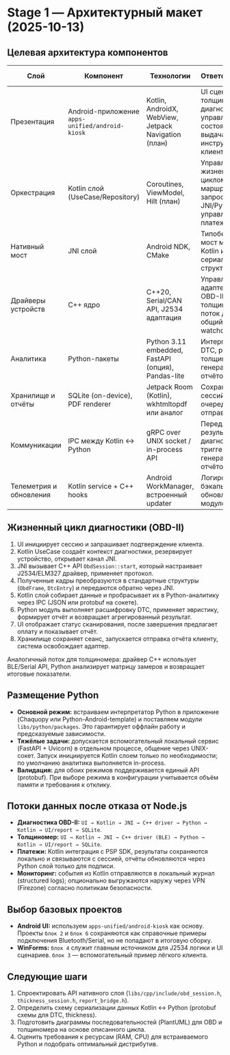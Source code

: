 # Stage 1 — Архитектурный макет (2025-10-13)

## Целевая архитектура компонентов

| Слой | Компонент | Технологии | Ответственность | Источник артефактов |
| --- | --- | --- | --- | --- |
| Презентация | Android-приложение `apps-unified/android-kiosk` | Kotlin, AndroidX, WebView, Jetpack Navigation (план) | UI сценарии толщиномера и диагностики, управление состоянием, выдача инструкций клиенту | Базовый модуль WebView; макеты из WinForms (`блок 4`) и Android-примеров (`блок 6`) |
| Оркестрация | Kotlin слой (UseCase/Repository) | Coroutines, ViewModel, Hilt (план) | Управление жизненным циклом сеанса, маршрутизация запросов к JNI/Python, управление платежным UX | Собственный код, опыт `apps/kiosk-agent` (логика сеансов) |
| Нативный мост | JNI слой | Android NDK, CMake | Типобезопасный мост между Kotlin и C++ API, сериализация структур | Новые заголовки в `libs/cpp/include` |
| Драйверы устройств | C++ ядро | C++20, Serial/CAN API, J2534 адаптация | Управление адаптерами OBD-II/толщиномера, поток данных в общий формат, watchdog | Исходники из `блок 3`, `блок 4`, `блок 6`, `блок 5` (serialport-rs как референс) |
| Аналитика | Python-пакеты | Python 3.11 embedded, FastAPI (опция), Pandas-lite | Интерпретация DTC, расчёт толщиномера, генерация отчётов | Скрипты `блок 1`, будущие модули `libs/python` |
| Хранилище и отчёты | SQLite (on-device), PDF renderer | Jetpack Room (Kotlin), wkhtmltopdf или аналог | Сохранение сессий, отчётов, очередь отправки на email | Опыт `apps/kiosk-agent` (reports/storage) |
| Коммуникации | IPC между Kotlin ↔ Python | gRPC over UNIX socket / in-process API | Передача результатов диагностики, триггеры генерации отчётов | Разрабатываемый адаптер |
| Телеметрия и обновления | Kotlin service + C++ hooks | Android WorkManager, встроенный updater | Логирование, бэкапы, обновления модулей | Документы `docs/tech/update-security-*` |

## Жизненный цикл диагностики (OBD-II)

1. UI инициирует сессию и запрашивает подтверждение клиента.
2. Kotlin UseCase создаёт контекст диагностики, резервирует устройство, открывает канал JNI.
3. JNI вызывает C++ API `ObdSession::start`, который настраивает J2534/ELM327 драйвер, применяет протокол.
4. Полученные кадры преобразуются в стандартные структуры (`ObdFrame`, `DtcEntry`) и передаются обратно через JNI.
5. Kotlin слой собирает данные и пробрасывает их в Python-аналитику через IPC (JSON или protobuf на сокете).
6. Python модуль выполняет расшифровку DTC, применяет эвристику, формирует отчёт и возвращает агрегированный результат.
7. UI отображает статус сканирования, после завершения предлагает оплату и показывает отчёт.
8. Хранилище сохраняет сеанс, запускается отправка отчёта клиенту, система освобождает адаптер.

Аналогичный поток для толщиномера: драйвер C++ использует BLE/Serial API, Python анализирует матрицу замеров и возвращает итоговые показатели.

## Размещение Python

- **Основной режим:** встраиваем интерпретатор Python в приложение (Chaquopy или Python-Android-template) и поставляем модули `libs/python/packages`. Это гарантирует оффлайн работу и предсказуемые зависимости.
- **Тяжёлые задачи:** допускается вспомогательный локальный сервис (FastAPI + Uvicorn) в отдельном процессе, общение через UNIX-сокет. Запуск инициируется Kotlin слоем только по необходимости; по умолчанию аналитика выполняется in-process.
- **Валидация:** для обоих режимов поддерживается единый API (protobuf). При выборе режима в конфигурации учитывается объём памяти и требования к отклику.

## Потоки данных после отказа от Node.js

- **Диагностика OBD-II:** `UI → Kotlin → JNI → C++ driver → Python → Kotlin → UI/report → SQLite`.
- **Толщиномер:** `UI → Kotlin → JNI → C++ driver (BLE) → Python → Kotlin → UI/report → SQLite`.
- **Платежи:** Kotlin интеграция с PSP SDK, результаты сохраняются локально и связываются с сессией, отчёты обновляются через Python слой только для подписи.
- **Мониторинг:** события из Kotlin отправляются в локальный журнал (structured logs); опционально выгружаются наружу через VPN (Firezone) согласно политикам безопасности.

## Выбор базовых проектов

- **Android UI:** используем `apps-unified/android-kiosk` как основу. Проекты `блок 2` и `блок 6` сохраняются как справочные примеры подключения Bluetooth/Serial, но не попадают в итоговую сборку.
- **WinForms:** `блок 4` служит главным источником для J2534 логики и UI сценариев. `блок 3` — вспомогательный пример лёгкого клиента.

## Следующие шаги

1. Спроектировать API нативного слоя (`libs/cpp/include/obd_session.h`, `thickness_session.h`, `report_bridge.h`).
2. Определить схему сериализации данных Kotlin ↔ Python (protobuf схемы для DTC, thickness).
3. Подготовить диаграммы последовательностей (PlantUML) для OBD и толщиномера на основе описанного цикла.
4. Оценить требования к ресурсам (RAM, CPU) для встраиваемого Python и подобрать оптимальный дистрибутив.
